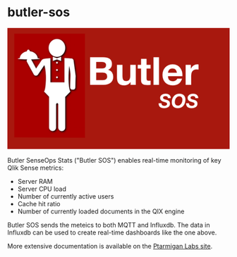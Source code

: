 # butler-sos

![alt text](img/butler-sos.png "Butler SOS")



Butler SenseOps Stats ("Butler SOS") enables real-time monitoring of key Qlik Sense metrics: 

* Server RAM
* Server CPU load
* Number of currently active users
* Cache hit ratio
* Number of currently loaded documents in the QIX engine


Butler SOS sends the meteics to both MQTT and Influxdb.
The data in Influxdb can be used to create real-time dashboards like the one above. 


More extensive documentation is available on the [Ptarmigan Labs site](https://ptarmiganlabs.com/blog/2017/04/24/butler-sos-real-time-server-stats-qlik-sense).  
